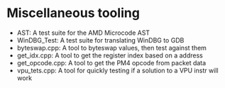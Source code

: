 # Miscellaneous tooling
* AST: A test suite for the AMD Microcode AST
* WinDBG_Test: A test suite for translating WinDBG to GDB
* byteswap.cpp: A tool to byteswap values, then test against them
* get_idx.cpp: A tool to get the register index based on a address
* get_opcode.cpp: A tool to get the PM4 opcode from packet data
* vpu_tets.cpp: A tool for quickly testing if a solution to a VPU instr will work

